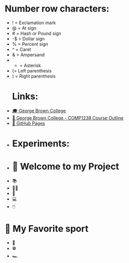 # Number row characters:
- ! = Exclamation mark
- @ = At sign
- \# = Hash or Pound sign
- -$ = Dollar sign
- % =  Percent sign
- ^ = Caret
- & = Ampersand
- * = Asterisk
- (= Left parenthesis
- ) = Right parenthesis
  # Links:
-  [:mortar_board: George Brown College](https://www.georgebrown.ca/)
-  [:blue_book: George Brown College - COMP1238 Course Outline](https://learn.georgebrown.ca/d2l/home/291663)
-  [:page_with_curl: GitHub Pages ](https://pages.github.com/)
-  # Experiments:
-  # :wave: Welcome to my Project
-  :books:
-  :man_student:
-  :school:
-  :computer:
-  :computer_mouse:
  # :medal_sports: My Favorite sport 
  - :cricket_game:
  - :soccer:
  - :racing_car:
